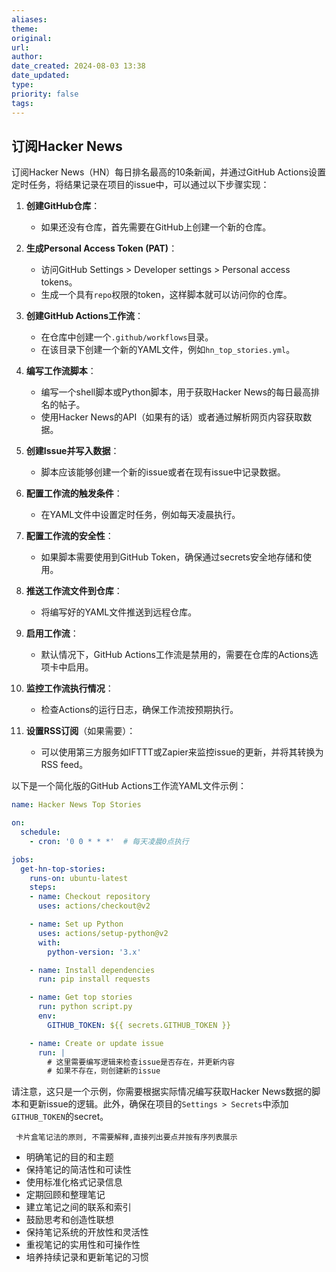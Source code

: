 ```yaml
---
aliases: 
theme: 
original: 
url: 
author: 
date_created: 2024-08-03 13:38
date_updated: 
type: 
priority: false
tags:
---
```


## 订阅Hacker News

订阅Hacker News（HN）每日排名最高的10条新闻，并通过GitHub Actions设置定时任务，将结果记录在项目的issue中，可以通过以下步骤实现：

1. **创建GitHub仓库**：
   - 如果还没有仓库，首先需要在GitHub上创建一个新的仓库。

2. **生成Personal Access Token (PAT)**：
   - 访问GitHub Settings > Developer settings > Personal access tokens。
   - 生成一个具有`repo`权限的token，这样脚本就可以访问你的仓库。

3. **创建GitHub Actions工作流**：
   - 在仓库中创建一个`.github/workflows`目录。
   - 在该目录下创建一个新的YAML文件，例如`hn_top_stories.yml`。

4. **编写工作流脚本**：
   - 编写一个shell脚本或Python脚本，用于获取Hacker News的每日最高排名的帖子。
   - 使用Hacker News的API（如果有的话）或者通过解析网页内容获取数据。

5. **创建Issue并写入数据**：
   - 脚本应该能够创建一个新的issue或者在现有issue中记录数据。

6. **配置工作流的触发条件**：
   - 在YAML文件中设置定时任务，例如每天凌晨执行。

7. **配置工作流的安全性**：
   - 如果脚本需要使用到GitHub Token，确保通过secrets安全地存储和使用。

8. **推送工作流文件到仓库**：
   - 将编写好的YAML文件推送到远程仓库。

9. **启用工作流**：
   - 默认情况下，GitHub Actions工作流是禁用的，需要在仓库的Actions选项卡中启用。

10. **监控工作流执行情况**：
    - 检查Actions的运行日志，确保工作流按预期执行。

11. **设置RSS订阅**（如果需要）：
    - 可以使用第三方服务如IFTTT或Zapier来监控issue的更新，并将其转换为RSS feed。

以下是一个简化版的GitHub Actions工作流YAML文件示例：

```yaml
name: Hacker News Top Stories

on:
  schedule:
    - cron: '0 0 * * *'  # 每天凌晨0点执行

jobs:
  get-hn-top-stories:
    runs-on: ubuntu-latest
    steps:
    - name: Checkout repository
      uses: actions/checkout@v2

    - name: Set up Python
      uses: actions/setup-python@v2
      with:
        python-version: '3.x'

    - name: Install dependencies
      run: pip install requests

    - name: Get top stories
      run: python script.py
      env:
        GITHUB_TOKEN: ${{ secrets.GITHUB_TOKEN }}

    - name: Create or update issue
      run: |
        # 这里需要编写逻辑来检查issue是否存在，并更新内容
        # 如果不存在，则创建新的issue
```

请注意，这只是一个示例，你需要根据实际情况编写获取Hacker News数据的脚本和更新issue的逻辑。此外，确保在项目的`Settings > Secrets`中添加`GITHUB_TOKEN`的secret。

```tg
 卡片盒笔记法的原则, 不需要解释,直接列出要点并按有序列表展示
```

- 明确笔记的目的和主题
- 保持笔记的简洁性和可读性
- 使用标准化格式记录信息
- 定期回顾和整理笔记
- 建立笔记之间的联系和索引
- 鼓励思考和创造性联想
- 保持笔记系统的开放性和灵活性
- 重视笔记的实用性和可操作性
- 培养持续记录和更新笔记的习惯
